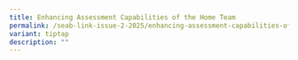 ```yaml
---
title: Enhancing Assessment Capabilities of the Home Team
permalink: /seab-link-issue-2-2025/enhancing-assessment-capabilities-of-the-home-team/
variant: tiptap
description: ""
---
```

